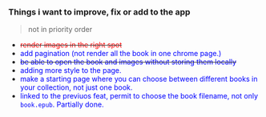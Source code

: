 ### Things i want to improve, fix or add to the app  
> not in priority order  
  
- ~~<fix> render images in the right spot~~
- <feat>  add pagination (not render all the book in one chrome page.)
- ~~<feat> be able to open the book and images without storing them locally~~
- <feat> adding more style to the page.
- <feat> make a starting page where you can choose between different books in your collection, not just one book.  
- <feat> linked to the previuos feat, permit to choose the book filename, not only `book.epub`. Partially done.  

<!-- style -->
<style>

fix{
    color: red;
}

feat{
    color: blue;
}

done{
    color:green;
}

<style>